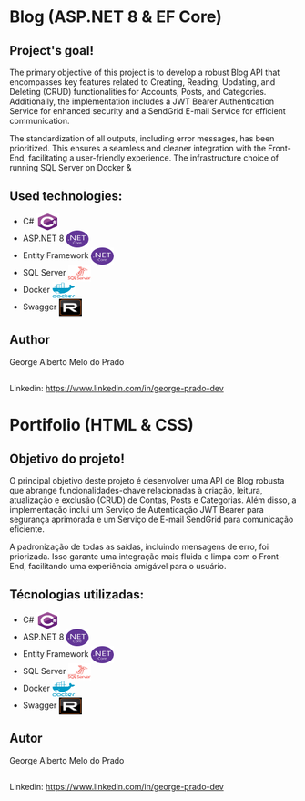 # Blog (ASP.NET 8 & EF Core)

## Project's goal!

The primary objective of this project is to develop a robust Blog API that encompasses key features related to Creating, Reading, Updating, and Deleting (CRUD) functionalities for Accounts, Posts, and Categories. Additionally, the implementation includes a JWT Bearer Authentication Service for enhanced security and a SendGrid E-mail Service for efficient communication.

The standardization of all outputs, including error messages, has been prioritized. This ensures a seamless and cleaner integration with the Front-End, facilitating a user-friendly experience. The infrastructure choice of running SQL Server on Docker &

## Used technologies:

- C# <img align="center" height="30" width="40" src="https://raw.githubusercontent.com/devicons/devicon/master/icons/csharp/csharp-original.svg" />
- ASP.NET 8 <img align="center" height="30" width="40" src="https://raw.githubusercontent.com/devicons/devicon/master/icons/dotnetcore/dotnetcore-original.svg" />
- Entity Framework <img align="center" height="30" width="40" src="https://raw.githubusercontent.com/devicons/devicon/master/icons/dotnetcore/dotnetcore-original.svg" />
- SQL Server <img align="center" height="30" width="40" src="https://raw.githubusercontent.com/devicons/devicon/master/icons/microsoftsqlserver/microsoftsqlserver-plain-wordmark.svg" />
- Docker <img align="center" height="30" width="40" src="https://raw.githubusercontent.com/devicons/devicon/master/icons/docker/docker-plain-wordmark.svg" />
- Swagger <img align="center" height="30" width="40" src="https://raw.githubusercontent.com/swagger-api/swagger-ui/master/dist/favicon-32x32.png" />






## Author

George Alberto Melo do Prado

##

Linkedin: https://www.linkedin.com/in/george-prado-dev

##

# Portifolio (HTML & CSS)

## Objetivo do projeto!

O principal objetivo deste projeto é desenvolver uma API de Blog robusta que abrange funcionalidades-chave relacionadas à criação, leitura, atualização e exclusão (CRUD) de Contas, Posts e Categorias. Além disso, a implementação inclui um Serviço de Autenticação JWT Bearer para segurança aprimorada e um Serviço de E-mail SendGrid para comunicação eficiente.

A padronização de todas as saídas, incluindo mensagens de erro, foi priorizada. Isso garante uma integração mais fluida e limpa com o Front-End, facilitando uma experiência amigável para o usuário.

## Técnologias utilizadas:

- C# <img align="center" height="30" width="40" src="https://raw.githubusercontent.com/devicons/devicon/master/icons/csharp/csharp-original.svg" />
- ASP.NET 8 <img align="center" height="30" width="40" src="https://raw.githubusercontent.com/devicons/devicon/master/icons/dotnetcore/dotnetcore-original.svg" />
- Entity Framework <img align="center" height="30" width="40" src="https://raw.githubusercontent.com/devicons/devicon/master/icons/dotnetcore/dotnetcore-original.svg" />
- SQL Server <img align="center" height="30" width="40" src="https://raw.githubusercontent.com/devicons/devicon/master/icons/microsoftsqlserver/microsoftsqlserver-plain-wordmark.svg" />
- Docker <img align="center" height="30" width="40" src="https://raw.githubusercontent.com/devicons/devicon/master/icons/docker/docker-plain-wordmark.svg" />
- Swagger <img align="center" height="30" width="40" src="https://raw.githubusercontent.com/swagger-api/swagger-ui/master/dist/favicon-32x32.png" />



## Autor

George Alberto Melo do Prado

##

Linkedin: https://www.linkedin.com/in/george-prado-dev
